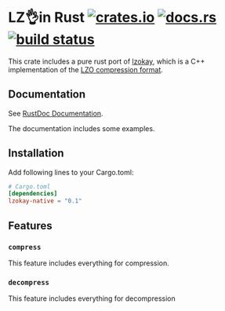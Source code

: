 # LZ👌in Rust [![crates.io](https://img.shields.io/crates/v/lzokay-native?style=flat-square&logo=rust)](https://crates.io/crates/lzokay-native) [![docs.rs](https://img.shields.io/badge/docs.rs-lzokay-native-66c2a5.svg?logo=docs.rs&style=flat-square)](https://docs.rs/lzokay-native) [![build status](https://img.shields.io/github/actions/workflow/status/arma-tools/lzokay-native-rs/CI.yml?branch=master&style=flat-square)](https://github.com/arma-tools/lzokay-native-rs/actions?query=branch%3Amaster)

This crate includes a pure rust port of [lzokay](https://github.com/jackoalan/lzokay), which is a C++ implementation of the [LZO compression format](http://www.oberhumer.com/opensource/lzo/).

## Documentation
See [RustDoc Documentation](https://docs.rs/lzokay-native).

The documentation includes some examples.

## Installation

Add following lines to your Cargo.toml:
```toml
# Cargo.toml
[dependencies]
lzokay-native = "0.1"
```

## Features

### `compress`
This feature includes everything for compression.

### `decompress`
This feature includes everything for decompression